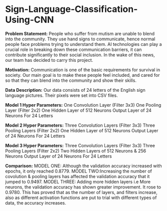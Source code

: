 # Sign-Language-Classification-Using-CNN

**Problem Statement:** People who suffer from mutism are unable to blend into the community. They use hand signs to communicate, hence normal people face problems trying to understand them. AI technologies can play a crucial role in breaking down these communication barriers, it can contribute significantly to their social inclusion. In the wake of this news, our team has decided to carry this project.

**Motivation:** Communication is one of the basic requirements for survival in society. Our main goal is to make these people feel included, and cared for so that they can blend into the community and show their skills.

**Data Description:** Our data consists of 24 letters of the English sign language pictures. Their pixels were set into CSV files.

**Model 1 Hyper Parameters:**
One Convolution Layer (Filter 3x3)
One Pooling Layer (Filter 2x2)
One Hidden Layer of 512 Neurons
Output Layer of 24 Neurons For 24 Letters

**Model 2 Hyper Parameters:**
Three Convolution Layers (Filter 3x3)
Three Pooling Layers (Filter 2x2)
One Hidden Layer of 512 Neurons
Output Layer of 24 Neurons For 24 Letters

**Model 3 Hyper Parameters:**
Three Convolution Layers (Filter 3x3)
Three Pooling Layers (Filter 2x2)
Two Hidden Layers of 512 Neurons & 256 Neurons
Output Layer of 24 Neurons For 24 Letters

**Comparison:**
MODEL ONE: Although the validation accuracy increased with epochs, it only reached 0.8779.
MODEL TWO:Increasing the number of covolution & pooling layers has affected the validation accuracy that it jumped to 0.9497.
MODEL THREE: Adding more hidden layers i.e More neurons, the validation accuracy has shown greater improvement. It rose to 0.9780.
This has proved that as the number of layers, and filters increase, also as different activation functions are put to trial with different types of data, the accuracy increases.
